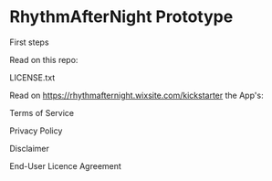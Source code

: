 # RhythmAfterNight Prototype
First steps

Read on this repo:

LICENSE.txt

Read on https://rhythmafternight.wixsite.com/kickstarter the App's:

Terms of Service

Privacy Policy

Disclaimer

End-User Licence Agreement
